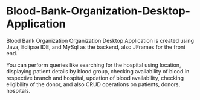 # Blood-Bank-Organization-Desktop-Application
Blood Bank Organization Organization Desktop Application is created using Java, Eclipse IDE, and MySql as the backend, also JFrames for the front end.

You can perform queries like searching for the hospital using location, displaying patient details by blood group, checking availability of blood in respective branch and hospital, updation of blood availability, checking eligibility of the donor, and also CRUD operations on patients, donors, hospitals.
